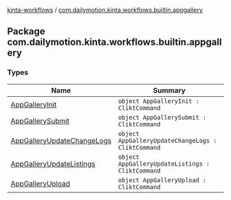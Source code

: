 [kinta-workflows](../index.md) / [com.dailymotion.kinta.workflows.builtin.appgallery](./index.md)

## Package com.dailymotion.kinta.workflows.builtin.appgallery

### Types

| Name | Summary |
|---|---|
| [AppGalleryInit](-app-gallery-init/index.md) | `object AppGalleryInit : CliktCommand` |
| [AppGallerySubmit](-app-gallery-submit/index.md) | `object AppGallerySubmit : CliktCommand` |
| [AppGalleryUpdateChangeLogs](-app-gallery-update-change-logs/index.md) | `object AppGalleryUpdateChangeLogs : CliktCommand` |
| [AppGalleryUpdateListings](-app-gallery-update-listings/index.md) | `object AppGalleryUpdateListings : CliktCommand` |
| [AppGalleryUpload](-app-gallery-upload/index.md) | `object AppGalleryUpload : CliktCommand` |
